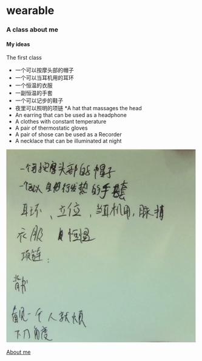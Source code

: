 # wearable

### A class about me

#### My ideas
The first class
* 一个可以按摩头部的帽子
* 一个可以当耳机用的耳环
* 一个恒温的衣服
* 一副恒温的手套
* 一个可以记步的鞋子
* 夜里可以照明的项链
*A hat that massages the head            
* An earring that can be used as a headphone            
* A clothes with constant temperature            
* A pair of thermostatic gloves            
* A pair of shose can be used as a Recorder
* A necklace that can be illuminated at night

![一张我的主意的照片](image/photo1.jpg)

[About me](aboutme.md)